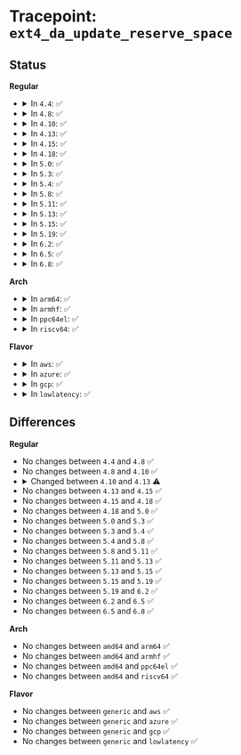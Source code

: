 # Tracepoint: <code>ext4_da_update_reserve_space</code>

## Status
<b>Regular</b>
<ul>
<li>
<details>
<summary>In <code>4.4</code>: ✅</summary>

Event:

```c
struct trace_event_raw_ext4_da_update_reserve_space {
    struct trace_entry ent;
    dev_t dev;
    ino_t ino;
    __u64 i_blocks;
    int used_blocks;
    int reserved_data_blocks;
    int reserved_meta_blocks;
    int allocated_meta_blocks;
    int quota_claim;
    __u16 mode;
    char __data[0];
};
```
Function:

```c
void trace_event_raw_event_ext4_da_update_reserve_space(void *__data, struct inode *inode, int used_blocks, int quota_claim);
```
</details>
</li>
<li>
<details>
<summary>In <code>4.8</code>: ✅</summary>

Event:

```c
struct trace_event_raw_ext4_da_update_reserve_space {
    struct trace_entry ent;
    dev_t dev;
    ino_t ino;
    __u64 i_blocks;
    int used_blocks;
    int reserved_data_blocks;
    int reserved_meta_blocks;
    int allocated_meta_blocks;
    int quota_claim;
    __u16 mode;
    char __data[0];
};
```
Function:

```c
void trace_event_raw_event_ext4_da_update_reserve_space(void *__data, struct inode *inode, int used_blocks, int quota_claim);
```
</details>
</li>
<li>
<details>
<summary>In <code>4.10</code>: ✅</summary>

Event:

```c
struct trace_event_raw_ext4_da_update_reserve_space {
    struct trace_entry ent;
    dev_t dev;
    ino_t ino;
    __u64 i_blocks;
    int used_blocks;
    int reserved_data_blocks;
    int reserved_meta_blocks;
    int allocated_meta_blocks;
    int quota_claim;
    __u16 mode;
    char __data[0];
};
```
Function:

```c
void trace_event_raw_event_ext4_da_update_reserve_space(void *__data, struct inode *inode, int used_blocks, int quota_claim);
```
</details>
</li>
<li>
<details>
<summary>In <code>4.13</code>: ✅</summary>

Event:

```c
struct trace_event_raw_ext4_da_update_reserve_space {
    struct trace_entry ent;
    dev_t dev;
    ino_t ino;
    __u64 i_blocks;
    int used_blocks;
    int reserved_data_blocks;
    int quota_claim;
    __u16 mode;
    char __data[0];
};
```
Function:

```c
void trace_event_raw_event_ext4_da_update_reserve_space(void *__data, struct inode *inode, int used_blocks, int quota_claim);
```
</details>
</li>
<li>
<details>
<summary>In <code>4.15</code>: ✅</summary>

Event:

```c
struct trace_event_raw_ext4_da_update_reserve_space {
    struct trace_entry ent;
    dev_t dev;
    ino_t ino;
    __u64 i_blocks;
    int used_blocks;
    int reserved_data_blocks;
    int quota_claim;
    __u16 mode;
    char __data[0];
};
```
Function:

```c
void trace_event_raw_event_ext4_da_update_reserve_space(void *__data, struct inode *inode, int used_blocks, int quota_claim);
```
</details>
</li>
<li>
<details>
<summary>In <code>4.18</code>: ✅</summary>

Event:

```c
struct trace_event_raw_ext4_da_update_reserve_space {
    struct trace_entry ent;
    dev_t dev;
    ino_t ino;
    __u64 i_blocks;
    int used_blocks;
    int reserved_data_blocks;
    int quota_claim;
    __u16 mode;
    char __data[0];
};
```
Function:

```c
void trace_event_raw_event_ext4_da_update_reserve_space(void *__data, struct inode *inode, int used_blocks, int quota_claim);
```
</details>
</li>
<li>
<details>
<summary>In <code>5.0</code>: ✅</summary>

Event:

```c
struct trace_event_raw_ext4_da_update_reserve_space {
    struct trace_entry ent;
    dev_t dev;
    ino_t ino;
    __u64 i_blocks;
    int used_blocks;
    int reserved_data_blocks;
    int quota_claim;
    __u16 mode;
    char __data[0];
};
```
Function:

```c
void trace_event_raw_event_ext4_da_update_reserve_space(void *__data, struct inode *inode, int used_blocks, int quota_claim);
```
</details>
</li>
<li>
<details>
<summary>In <code>5.3</code>: ✅</summary>

Event:

```c
struct trace_event_raw_ext4_da_update_reserve_space {
    struct trace_entry ent;
    dev_t dev;
    ino_t ino;
    __u64 i_blocks;
    int used_blocks;
    int reserved_data_blocks;
    int quota_claim;
    __u16 mode;
    char __data[0];
};
```
Function:

```c
void trace_event_raw_event_ext4_da_update_reserve_space(void *__data, struct inode *inode, int used_blocks, int quota_claim);
```
</details>
</li>
<li>
<details>
<summary>In <code>5.4</code>: ✅</summary>

Event:

```c
struct trace_event_raw_ext4_da_update_reserve_space {
    struct trace_entry ent;
    dev_t dev;
    ino_t ino;
    __u64 i_blocks;
    int used_blocks;
    int reserved_data_blocks;
    int quota_claim;
    __u16 mode;
    char __data[0];
};
```
Function:

```c
void trace_event_raw_event_ext4_da_update_reserve_space(void *__data, struct inode *inode, int used_blocks, int quota_claim);
```
</details>
</li>
<li>
<details>
<summary>In <code>5.8</code>: ✅</summary>

Event:

```c
struct trace_event_raw_ext4_da_update_reserve_space {
    struct trace_entry ent;
    dev_t dev;
    ino_t ino;
    __u64 i_blocks;
    int used_blocks;
    int reserved_data_blocks;
    int quota_claim;
    __u16 mode;
    char __data[0];
};
```
Function:

```c
void trace_event_raw_event_ext4_da_update_reserve_space(void *__data, struct inode *inode, int used_blocks, int quota_claim);
```
</details>
</li>
<li>
<details>
<summary>In <code>5.11</code>: ✅</summary>

Event:

```c
struct trace_event_raw_ext4_da_update_reserve_space {
    struct trace_entry ent;
    dev_t dev;
    ino_t ino;
    __u64 i_blocks;
    int used_blocks;
    int reserved_data_blocks;
    int quota_claim;
    __u16 mode;
    char __data[0];
};
```
Function:

```c
void trace_event_raw_event_ext4_da_update_reserve_space(void *__data, struct inode *inode, int used_blocks, int quota_claim);
```
</details>
</li>
<li>
<details>
<summary>In <code>5.13</code>: ✅</summary>

Event:

```c
struct trace_event_raw_ext4_da_update_reserve_space {
    struct trace_entry ent;
    dev_t dev;
    ino_t ino;
    __u64 i_blocks;
    int used_blocks;
    int reserved_data_blocks;
    int quota_claim;
    __u16 mode;
    char __data[0];
};
```
Function:

```c
void trace_event_raw_event_ext4_da_update_reserve_space(void *__data, struct inode *inode, int used_blocks, int quota_claim);
```
</details>
</li>
<li>
<details>
<summary>In <code>5.15</code>: ✅</summary>

Event:

```c
struct trace_event_raw_ext4_da_update_reserve_space {
    struct trace_entry ent;
    dev_t dev;
    ino_t ino;
    __u64 i_blocks;
    int used_blocks;
    int reserved_data_blocks;
    int quota_claim;
    __u16 mode;
    char __data[0];
};
```
Function:

```c
void trace_event_raw_event_ext4_da_update_reserve_space(void *__data, struct inode *inode, int used_blocks, int quota_claim);
```
</details>
</li>
<li>
<details>
<summary>In <code>5.19</code>: ✅</summary>

Event:

```c
struct trace_event_raw_ext4_da_update_reserve_space {
    struct trace_entry ent;
    dev_t dev;
    ino_t ino;
    __u64 i_blocks;
    int used_blocks;
    int reserved_data_blocks;
    int quota_claim;
    __u16 mode;
    char __data[0];
};
```
Function:

```c
void trace_event_raw_event_ext4_da_update_reserve_space(void *__data, struct inode *inode, int used_blocks, int quota_claim);
```
</details>
</li>
<li>
<details>
<summary>In <code>6.2</code>: ✅</summary>

Event:

```c
struct trace_event_raw_ext4_da_update_reserve_space {
    struct trace_entry ent;
    dev_t dev;
    ino_t ino;
    __u64 i_blocks;
    int used_blocks;
    int reserved_data_blocks;
    int quota_claim;
    __u16 mode;
    char __data[0];
};
```
Function:

```c
void trace_event_raw_event_ext4_da_update_reserve_space(void *__data, struct inode *inode, int used_blocks, int quota_claim);
```
</details>
</li>
<li>
<details>
<summary>In <code>6.5</code>: ✅</summary>

Event:

```c
struct trace_event_raw_ext4_da_update_reserve_space {
    struct trace_entry ent;
    dev_t dev;
    ino_t ino;
    __u64 i_blocks;
    int used_blocks;
    int reserved_data_blocks;
    int quota_claim;
    __u16 mode;
    char __data[0];
};
```
Function:

```c
void trace_event_raw_event_ext4_da_update_reserve_space(void *__data, struct inode *inode, int used_blocks, int quota_claim);
```
</details>
</li>
<li>
<details>
<summary>In <code>6.8</code>: ✅</summary>

Event:

```c
struct trace_event_raw_ext4_da_update_reserve_space {
    struct trace_entry ent;
    dev_t dev;
    ino_t ino;
    __u64 i_blocks;
    int used_blocks;
    int reserved_data_blocks;
    int quota_claim;
    __u16 mode;
    char __data[0];
};
```
Function:

```c
void trace_event_raw_event_ext4_da_update_reserve_space(void *__data, struct inode *inode, int used_blocks, int quota_claim);
```
</details>
</li>
</ul>
<b>Arch</b>
<ul>
<li>
<details>
<summary>In <code>arm64</code>: ✅</summary>

Event:

```c
struct trace_event_raw_ext4_da_update_reserve_space {
    struct trace_entry ent;
    dev_t dev;
    ino_t ino;
    __u64 i_blocks;
    int used_blocks;
    int reserved_data_blocks;
    int quota_claim;
    __u16 mode;
    char __data[0];
};
```
Function:

```c
void trace_event_raw_event_ext4_da_update_reserve_space(void *__data, struct inode *inode, int used_blocks, int quota_claim);
```
</details>
</li>
<li>
<details>
<summary>In <code>armhf</code>: ✅</summary>

Event:

```c
struct trace_event_raw_ext4_da_update_reserve_space {
    struct trace_entry ent;
    dev_t dev;
    ino_t ino;
    __u64 i_blocks;
    int used_blocks;
    int reserved_data_blocks;
    int quota_claim;
    __u16 mode;
    char __data[0];
};
```
Function:

```c
void trace_event_raw_event_ext4_da_update_reserve_space(void *__data, struct inode *inode, int used_blocks, int quota_claim);
```
</details>
</li>
<li>
<details>
<summary>In <code>ppc64el</code>: ✅</summary>

Event:

```c
struct trace_event_raw_ext4_da_update_reserve_space {
    struct trace_entry ent;
    dev_t dev;
    ino_t ino;
    __u64 i_blocks;
    int used_blocks;
    int reserved_data_blocks;
    int quota_claim;
    __u16 mode;
    char __data[0];
};
```
Function:

```c
void trace_event_raw_event_ext4_da_update_reserve_space(void *__data, struct inode *inode, int used_blocks, int quota_claim);
```
</details>
</li>
<li>
<details>
<summary>In <code>riscv64</code>: ✅</summary>

Event:

```c
struct trace_event_raw_ext4_da_update_reserve_space {
    struct trace_entry ent;
    dev_t dev;
    ino_t ino;
    __u64 i_blocks;
    int used_blocks;
    int reserved_data_blocks;
    int quota_claim;
    __u16 mode;
    char __data[0];
};
```
Function:

```c
void trace_event_raw_event_ext4_da_update_reserve_space(void *__data, struct inode *inode, int used_blocks, int quota_claim);
```
</details>
</li>
</ul>
<b>Flavor</b>
<ul>
<li>
<details>
<summary>In <code>aws</code>: ✅</summary>

Event:

```c
struct trace_event_raw_ext4_da_update_reserve_space {
    struct trace_entry ent;
    dev_t dev;
    ino_t ino;
    __u64 i_blocks;
    int used_blocks;
    int reserved_data_blocks;
    int quota_claim;
    __u16 mode;
    char __data[0];
};
```
Function:

```c
void trace_event_raw_event_ext4_da_update_reserve_space(void *__data, struct inode *inode, int used_blocks, int quota_claim);
```
</details>
</li>
<li>
<details>
<summary>In <code>azure</code>: ✅</summary>

Event:

```c
struct trace_event_raw_ext4_da_update_reserve_space {
    struct trace_entry ent;
    dev_t dev;
    ino_t ino;
    __u64 i_blocks;
    int used_blocks;
    int reserved_data_blocks;
    int quota_claim;
    __u16 mode;
    char __data[0];
};
```
Function:

```c
void trace_event_raw_event_ext4_da_update_reserve_space(void *__data, struct inode *inode, int used_blocks, int quota_claim);
```
</details>
</li>
<li>
<details>
<summary>In <code>gcp</code>: ✅</summary>

Event:

```c
struct trace_event_raw_ext4_da_update_reserve_space {
    struct trace_entry ent;
    dev_t dev;
    ino_t ino;
    __u64 i_blocks;
    int used_blocks;
    int reserved_data_blocks;
    int quota_claim;
    __u16 mode;
    char __data[0];
};
```
Function:

```c
void trace_event_raw_event_ext4_da_update_reserve_space(void *__data, struct inode *inode, int used_blocks, int quota_claim);
```
</details>
</li>
<li>
<details>
<summary>In <code>lowlatency</code>: ✅</summary>

Event:

```c
struct trace_event_raw_ext4_da_update_reserve_space {
    struct trace_entry ent;
    dev_t dev;
    ino_t ino;
    __u64 i_blocks;
    int used_blocks;
    int reserved_data_blocks;
    int quota_claim;
    __u16 mode;
    char __data[0];
};
```
Function:

```c
void trace_event_raw_event_ext4_da_update_reserve_space(void *__data, struct inode *inode, int used_blocks, int quota_claim);
```
</details>
</li>
</ul>

## Differences
<b>Regular</b>
<ul>
<li>
No changes between <code>4.4</code> and <code>4.8</code> ✅
</li>
<li>
No changes between <code>4.8</code> and <code>4.10</code> ✅
</li>
<li>
<details>
<summary>Changed between <code>4.10</code> and <code>4.13</code> ⚠️</summary>
<ul>
<li>
<b>Event changed. </b>
</li>
<li>
<b>Field removed. </b>
<code>int reserved_meta_blocks</code>
</li>
<li>
<b>Field removed. </b>
<code>int allocated_meta_blocks</code>
</li>
</ul>
</details>
</li>
<li>
No changes between <code>4.13</code> and <code>4.15</code> ✅
</li>
<li>
No changes between <code>4.15</code> and <code>4.18</code> ✅
</li>
<li>
No changes between <code>4.18</code> and <code>5.0</code> ✅
</li>
<li>
No changes between <code>5.0</code> and <code>5.3</code> ✅
</li>
<li>
No changes between <code>5.3</code> and <code>5.4</code> ✅
</li>
<li>
No changes between <code>5.4</code> and <code>5.8</code> ✅
</li>
<li>
No changes between <code>5.8</code> and <code>5.11</code> ✅
</li>
<li>
No changes between <code>5.11</code> and <code>5.13</code> ✅
</li>
<li>
No changes between <code>5.13</code> and <code>5.15</code> ✅
</li>
<li>
No changes between <code>5.15</code> and <code>5.19</code> ✅
</li>
<li>
No changes between <code>5.19</code> and <code>6.2</code> ✅
</li>
<li>
No changes between <code>6.2</code> and <code>6.5</code> ✅
</li>
<li>
No changes between <code>6.5</code> and <code>6.8</code> ✅
</li>
</ul>
<b>Arch</b>
<ul>
<li>
No changes between <code>amd64</code> and <code>arm64</code> ✅
</li>
<li>
No changes between <code>amd64</code> and <code>armhf</code> ✅
</li>
<li>
No changes between <code>amd64</code> and <code>ppc64el</code> ✅
</li>
<li>
No changes between <code>amd64</code> and <code>riscv64</code> ✅
</li>
</ul>
<b>Flavor</b>
<ul>
<li>
No changes between <code>generic</code> and <code>aws</code> ✅
</li>
<li>
No changes between <code>generic</code> and <code>azure</code> ✅
</li>
<li>
No changes between <code>generic</code> and <code>gcp</code> ✅
</li>
<li>
No changes between <code>generic</code> and <code>lowlatency</code> ✅
</li>
</ul>
